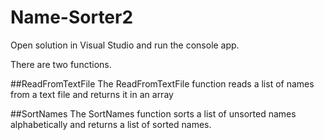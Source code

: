 # Name-Sorter2

Open solution in Visual Studio and run the console app.

There are two functions.

##ReadFromTextFile
The ReadFromTextFile function reads a list of names from a text file and returns it in an array

##SortNames
The SortNames function sorts a list of unsorted names alphabetically and returns a list of sorted names.

